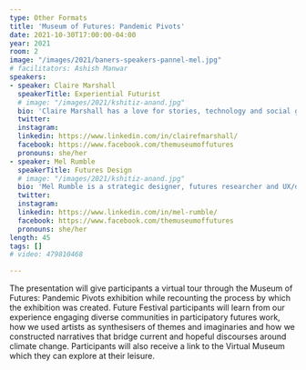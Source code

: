```yaml
---
type: Other Formats
title: 'Museum of Futures: Pandemic Pivots'
date: 2021-10-30T17:00:00-04:00
year: 2021
room: 2
image: "/images/2021/baners-speakers-pannel-mel.jpg"
# facilitators: Ashish Manwar
speakers:
- speaker: Claire Marshall
  speakerTitle: Experiential Futurist
  # image: "/images/2021/kshitiz-anand.jpg"
  bio: 'Claire Marshall has a love for stories, technology and social good. An award-winning creative her work melds story-telling, futures thinking and experience design to hack the way our brains think about the future, so that we can take action on climate change.'
  twitter: 
  instagram: 
  linkedin: https://www.linkedin.com/in/clairefmarshall/
  facebook: https://www.facebook.com/themuseumoffutures
  pronouns: she/her
- speaker: Mel Rumble
  speakerTitle: Futures Design
  # image: "/images/2021/kshitiz-anand.jpg"
  bio: 'Mel Rumble is a strategic designer, futures researcher and UX/digital producer who works at the intersection of design, foresight and systems to foster regenerative and inclusive futures. She draws on participatory, strategic design and futures approaches in her current innovation role at NSW Health Pathology. Mel also teaches within several futures, innovation and complexity subjects in TD (Transdisciplinary) School at UTS, and is the co-curator of the latest City of Sydney-funded Museum of Futures exhibition, Pandemic Pivots. The Museum of Futures draws on art, participatory foresight and speculative design to highlight the role we can all play in shaping futures.'
  twitter: 
  instagram: 
  linkedin: https://www.linkedin.com/in/mel-rumble/
  facebook: https://www.facebook.com/themuseumoffutures
  pronouns: she/her
length: 45
tags: []
# video: 479810468

---
```


The presentation will give participants a virtual tour through the Museum of Futures: Pandemic Pivots exhibition while recounting the process by which the exhibition was created. Future Festival participants will learn from our experience engaging diverse communities in participatory futures work, how we used artists as synthesisers of themes and imaginaries and how we constructed narratives that bridge current and hopeful discourses around climate change. Participants will also receive a link to the Virtual Museum which they can explore at their leisure.